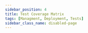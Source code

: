 ```yaml
---
sidebar_position: 4
title: Test Coverage Matrix
tags: [Managment, Deployment, Tests]
sidebar_class_name: disabled-page
---
```



